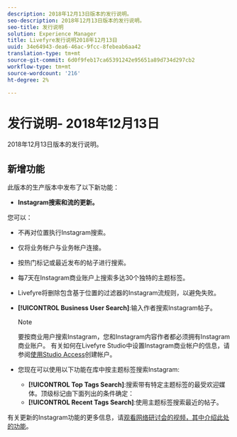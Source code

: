 ```yaml
---
description: 2018年12月13日版本的发行说明。
seo-description: 2018年12月13日版本的发行说明。
seo-title: 发行说明
solution: Experience Manager
title: Livefyre发行说明2018年12月13日
uuid: 34e64943-dea6-46ac-9fcc-8febeab6aa42
translation-type: tm+mt
source-git-commit: 6d0f9feb17ca65391242e95651a89d734d297cb2
workflow-type: tm+mt
source-wordcount: '216'
ht-degree: 2%

---
```



# 发行说明- 2018年12月13日

2018年12月13日版本的发行说明。

## 新增功能

此版本的生产版本中发布了以下新功能：

* **Instagram搜索和流的更新。**

您可以：

* 不再对位置执行Instagram搜索。
* 仅将业务帐户与业务帐户连接。
* 按热门标记或最近发布的帖子进行搜索。
* 每7天在Instagram商业账户上搜索多达30个独特的主题标签。

* Livefyre将删除包含基于位置的过滤器的Instagram流规则，以避免失败。
* **[!UICONTROL Business User Search]**:输入作者搜索Instagram帖子。

   >[!NOTE]
   >
   >要按商业用户搜索Instagram，您和Instagram内容作者都必须拥有Instagram商业账户。 有关如何在Livefyre Studio中设置Instagram商业帐户的信息，请参阅[使用Studio Access](/help/using/c-users-creating-accounts-with-studio-access/t-configure-social-accout-instagram/c-about-instagram-accounts.md#c_about_instagram_accounts)创建帐户。

* 您现在可以使用以下功能在库中按主题标签搜索Instagram:

   * **[!UICONTROL Top Tags Search]**:搜索带有特定主题标签的最受欢迎媒体。顶级标记由下面列出的条件确定：[](https://developers.facebook.com/docs/instagram-api/reference/hashtag/top-media)
   * **[!UICONTROL Recent Tags Search]**:使用主题标签搜索最近的帖子。

有关更新的Instagram功能的更多信息，请[观看网络研讨会的视频，其中介绍此处的功能](https://youtu.be/wRkGc3obaOA)。
